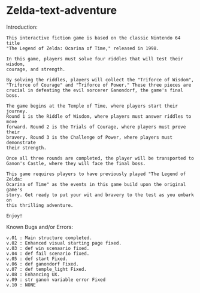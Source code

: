 # Zelda-text-adventure

Introduction:
    
    This interactive fiction game is based on the classic Nintendo 64 title 
    "The Legend of Zelda: Ocarina of Time," released in 1998.
    
    In this game, players must solve four riddles that will test their wisdom,
    courage, and strength.
    
    By solving the riddles, players will collect the "Triforce of Wisdom", 
    "Triforce of Courage" and "Triforce of Power." These three pieces are 
    crucial in defeating the evil sorcerer Ganondorf, the game's final boss.
    
    The game begins at the Temple of Time, where players start their journey.
    Round 1 is the Riddle of Wisdom, where players must answer riddles to move
    forward. Round 2 is the Trials of Courage, where players must prove their 
    bravery. Round 3 is the Challenge of Power, where players must demonstrate
    their strength.
    
    Once all three rounds are completed, the player will be transported to 
    Ganon's Castle, where they will face the final boss.
    
    This game requires players to have previously played "The Legend of Zelda:
    Ocarina of Time" as the events in this game build upon the original game's
    story. Get ready to put your wit and bravery to the test as you embark on 
    this thrilling adventure.
    
    Enjoy!
    
  Known Bugs and/or Errors:
    
    v.01 : Main structure completed.
    v.02 : Enhanced visual starting page fixed.
    v.03 : def win scenaario fixed.
    v.04 : def fail scenario fixed.
    v.05 : def start Fixed.
    v.06 : def ganondorf Fixed.
    v.07 : def temple_light Fixed.
    v.08 : Enhancing UX.
    v.09 : str ganon variable error Fixed
    v.10 : NONE
